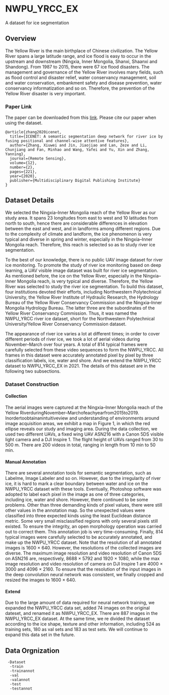 # NWPU_YRCC_EX
A dataset for ice segmentation
## Overview
The Yellow River is the main birthplace of Chinese civilization. The Yellow River spans a large latitude range, and ice flood is easy to occur in the upstream and downstream (Ningxia, Inner Mongolia, Shanxi, Shaanxi and Shandong). From 1987 to 2015, there were 67 ice flood disasters. The management and governance of the Yellow River involves many fields, such as flood control and disaster relief, water conservancy management, soil and water conservation, embankment safety and disease prevention, water conservancy informatization and so on. Therefore, the prevention of the Yellow River disaster is very important.
### Paper Link
The paper can be downloaded from this [link](https://www.researchgate.net/publication/338489960_ICENET_A_Semantic_Segmentation_Deep_Network_for_River_Ice_by_Fusing_Positional_and_Channel-Wise_Attentive_Features). 
Please cite our paper when using the dataset.
```
@article{zhang2020icenet,
  title={ICENET: A semantic segmentation deep network for river ice by fusing positional and channel-wise attentive features},
  author={Zhang, Xiuwei and Jin, Jiaojiao and Lan, Zeze and Li, Chunjiang and Fan, Minhao and Wang, Yafei and Yu, Xin and Zhang, Yanning},
  journal={Remote Sensing},
  volume={12},
  number={2},
  pages={221},
  year={2020},
  publisher={Multidisciplinary Digital Publishing Institute}
}
```
## Dataset Details
We selected the Ningxia–Inner Mongolia reach of the Yellow River as our study area. It spans 23 longitudes from east to west and 10 latitudes from north to south, hence there are considerable differences in elevation between the east and west, and in landforms among different regions. Due to the complexity of climate and landform, the ice phenomenon is very typical and diverse in spring and winter, especially in the Ningxia–Inner Mongolia reach. Therefore, this reach is selected so as to study river ice segmentation.

To the best of our knowledge, there is no public UAV image dataset for river ice monitoring. To promote the study of river ice monitoring based on deep learning, a UAV visible image dataset was built for river ice segmentation. As mentioned before, the ice on the Yellow River, especially in the Ningxia–Inner Mongolia reach, is very typical and diverse. Therefore, the Yellow River was selected to study the river ice segmentation. To build this dataset, four institutions devoted their efforts, including Northwestern Polytechnical University, the Yellow River Institute of Hydraulic Research, the Hydrology Bureau of the Yellow River Conservancy Commission and the Ningxia–Inner Mongolia Hydrology Bureau. The latter three are the subordinates of the Yellow River Conservancy Commission. Thus, it was named the NWPU_YRCC river ice dataset, short for the Northwestern Polytechnical University/Yellow River Conservancy Commission dataset.

The appearance of river ice varies a lot at different times; in order to cover different periods of river ice, we took a lot of aerial videos during November–March over four years. A total of 814 typical frames were carefully selected from these video sequences to form the NWPU_YRCC. All frames in this dataset were accurately annotated pixel by pixel by three classification labels, ice, water and shore. And we extend the NWPU_YRCC dataset to NWPU_YRCC_EX in 2021. The details of this dataset are in the following two subsections.
### Dataset Construction
#### Collection
The aerial images were captured at the Ningxia–Inner Mongolia reach of the Yellow RiverduringNovember–Marchofeachyearfrom2015to2019. Inordertoobtainanintuitiveview and understanding of environments around image acquisition areas, we exhibit a map in Figure 1, in which the red ellipse reveals our study and imaging area. During the data collection, we used two different UAVs, a fixed wing UAV ASN216 with a Canon 5DS visible light camera and a DJI Inspire 1. The flight height of UAVs ranged from 30 to 500 m. There are 200 videos in total, ranging in length from 10 min to 50 min.
#### Manual Annotation
There are several annotation tools for semantic segmentation, such as Labelme, Image Labeler and so on. However, due to the irregularity of river ice, it is hard to mark a clear boundary between water and ice on the NWPU_YRCC dataset with these tools. Eventually, Photoshop software was adopted to label each pixel in the image as one of three categories, including ice, water and shore. However, there continued to be some problems. Other than three demanding kinds of pixel values, there were still other values in the annotation map. So the unexpected values were classified into three expected kinds using the least Euclidean distance metric. Some very small misclassified regions with only several pixels still existed. To ensure the integrity, an open morphology operation was carried out to correct them. This annotation job is very time-consuming. Finally, 814 typical images were carefully selected to be accurately annotated, and make up the NWPU_YRCC dataset. Note that the resolution of all annotated images is 1600 × 640. However, the resolutions of the collected images are diverse. The maximum image resolution and video resolution of Canon 5DS on ASN216 are, respectively, 8688 × 5792 and 1920 × 1080, while the max image resolution and video resolution of camera on DJI Inspire 1 are 4000 × 3000 and 4096 × 2160. To ensure that the resolution of the input images in the deep convolution neural network was consistent, we finally cropped and resized the images to 1600 × 640. 
#### Extend
Due to the large amount of data required for neural network training, we expanded the NWPU_YRCC data set, added 74 images on the original dateset, and renamed it as NWPU_YRCC_EX. There are 887 images in the NWPU_YRCC_EX dataset. At the same time, we re divided the dataset according to the ice shape, texture and other information, including 524 as training sets, 180 as val sets and 183 as test sets. We will continue to expand this data set in the future.
## Data Orgnization
     -Dataset
      -train
      -trainannot
      -val
      -valannot
      -test
      -testannot

